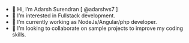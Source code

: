 - 👋 Hi, I’m Adarsh Surendran [ @adarshvs7 ]
- 👀 I’m interested in Fullstack development.
- 🌱 I’m currently working as NodeJs/Angular/php developer.
- 💞️ I’m looking to collaborate on sample projects to improve my coding skills.

<!---
adarshvs7/adarshvs7 is a ✨ special ✨ repository because its `README.md` (this file) appears on your GitHub profile.
You can click the Preview link to take a look at your changes.
--->
